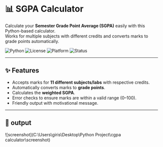 
  # 📊 SGPA Calculator
  
  Calculate your **Semester Grade Point Average (SGPA)** easily with this Python-based calculator.  
  Works for multiple subjects with different credits and converts marks to grade points automatically.
  
  ![Python](https://img.shields.io/badge/Python-3.x-blue?logo=python)
  ![License](https://img.shields.io/badge/License-MIT-green.svg)
  ![Platform](https://img.shields.io/badge/Platform-Any-lightgrey)
  ![Status](https://img.shields.io/badge/Status-Active-brightgreen)
</div>

---

## ✨ Features
- Accepts marks for **11 different subjects/labs** with respective credits.
- Automatically converts marks to **grade points**.
- Calculates the **weighted SGPA**.
- Error checks to ensure marks are within a valid range (0–100).
- Friendly output with motivational message.

---

## 📂 output
![screenshot](C:\Users\giris\Desktop\Python Project\cgpa calculator\screenshot)
